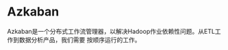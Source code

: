 Azkaban
================================================================================
Azkaban是一个分布式工作流管理器，以解决Hadoop作业依赖性问题。从ETL工作到数据分析产品，我们需要
按顺序运行的工作。